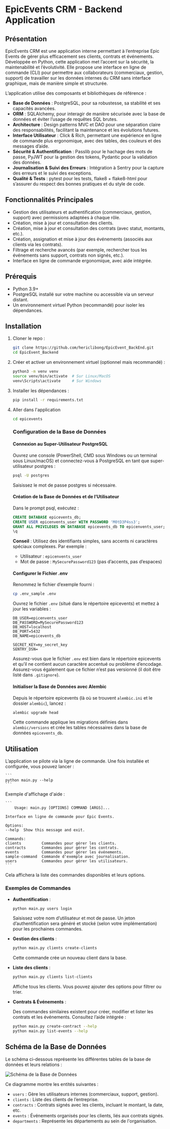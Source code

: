 # EpicEvents CRM - Backend Application

## Présentation

EpicEvents CRM est une application interne permettant à l’entreprise Epic Events de gérer plus efficacement ses clients, contrats et événements. Développée en Python, cette application met l’accent sur la sécurité, la maintenabilité et l’évolutivité. Elle propose une interface en ligne de commande (CLI) pour permettre aux collaborateurs (commerciaux, gestion, support) de travailler sur les données internes du CRM sans interface graphique, mais de manière simple et structurée.

L’application utilise des composants et bibliothèques de référence :

- **Base de Données** : PostgreSQL, pour sa robustesse, sa stabilité et ses capacités avancées.
- **ORM** : SQLAlchemy, pour interagir de manière sécurisée avec la base de données et éviter l’usage de requêtes SQL brutes.
- **Architecture** : Design patterns MVC et DAO pour une séparation claire des responsabilités, facilitant la maintenance et les évolutions futures.
- **Interface Utilisateur** : Click & Rich, permettant une expérience en ligne de commande plus ergonomique, avec des tables, des couleurs et des messages d’aide.
- **Sécurité & Authentification** : Passlib pour le hachage des mots de passe, PyJWT pour la gestion des tokens, Pydantic pour la validation des données.
- **Journalisation & Suivi des Erreurs** : Intégration à Sentry pour la capture des erreurs et le suivi des exceptions.
- **Qualité & Tests** : pytest pour les tests, flake8 + flake8-html pour s’assurer du respect des bonnes pratiques et du style de code.

## Fonctionnalités Principales

- Gestion des utilisateurs et authentification (commerciaux, gestion, support) avec permissions adaptées à chaque rôle.
- Création, mise à jour et consultation des clients.
- Création, mise à jour et consultation des contrats (avec statut, montants, etc.).
- Création, assignation et mise à jour des événements (associés aux clients via les contrats).
- Filtrage et recherche avancés (par exemple, rechercher tous les événements sans support, contrats non signés, etc.).
- Interface en ligne de commande ergonomique, avec aide intégrée.

## Prérequis

- Python 3.9+
- PostgreSQL installé sur votre machine ou accessible via un serveur distant.
- Un environnement virtuel Python (recommandé) pour isoler les dépendances.

## Installation

1. Cloner le repo :

    ```bash
    git clone https://github.com/hericlibong/EpicEvent_BackEnd.git
    cd EpicEvent_Backend
    ```

2. Créer et activer un environnement virtuel (optionnel mais recommandé) :

    ```bash
    python3 -m venv venv
    source venv/bin/activate  # Sur Linux/MacOS
    venv\Scripts\activate     # Sur Windows
    ```

3. Installer les dépendances :

    ```bash
    pip install -r requirements.txt
    ```
4. Aller dans l'application
    ```bash
    cd epicevents
    ```



    ### Configuration de la Base de Données

    #### Connexion au Super-Utilisateur PostgreSQL

    Ouvrez une console (PowerShell, CMD sous Windows ou un terminal sous Linux/macOS) et connectez-vous à PostgreSQL en tant que super-utilisateur postgres :

    ```bash
    psql -U postgres
    ```

    Saisissez le mot de passe postgres si nécessaire.

    #### Création de la Base de Données et de l’Utilisateur

    Dans le prompt psql, exécutez :

    ```sql
    CREATE DATABASE epicevents_db;
    CREATE USER epicenvents_user WITH PASSWORD 'M0tD3P4ss3';
    GRANT ALL PRIVILEGES ON DATABASE epicevents_db TO epicenvents_user;
    \q
    ```

    **Conseil** : Utilisez des identifiants simples, sans accents ni caractères spéciaux complexes. Par exemple :

    - Utilisateur : `epicenvents_user`
    - Mot de passe : `MySecurePassword123` (pas d’accents, pas d’espaces)

    #### Configurer le Fichier .env

    Renommez le fichier d’exemple  fourni :

    ```bash
    cp .env_sample .env
    ```

    Ouvrez le fichier `.env` (situé dans le répertoire epicevents) et mettez à jour les variables :

    ```env
    DB_USER=epicenvents_user
    DB_PASSWORD=MySecurePassword123
    DB_HOST=localhost
    DB_PORT=5432
    DB_NAME=epicevents_db

    SECRET_KEY=my_secret_key
    SENTRY_DSN=
    ```

    Assurez-vous que le fichier `.env` est bien dans le répertoire epicevents et qu’il ne contient aucun caractère accentué ou problème d’encodage. Assurez-vous également que ce fichier n’est pas versionné (il doit être listé dans `.gitignore`).

    #### Initialiser la Base de Données avec Alembic

    Depuis le répertoire epicevents (là où se trouvent `alembic.ini` et le dossier `alembic`), lancez :

    ```bash
    alembic upgrade head
    ```

    Cette commande applique les migrations définies dans `alembic/versions` et crée les tables nécessaires dans la base de données `epicevents_db`.

## Utilisation

L’application se pilote via la ligne de commande. Une fois installée et configurée, vous pouvez lancer :

    ```
    python main.py --help
    ```


Exemple d'affichage d'aide :


    ```
        Usage: main.py [OPTIONS] COMMAND [ARGS]...

    Interface en ligne de commande pour Epic Events.

    Options:
    --help  Show this message and exit.

    Commands:
    clients         Commandes pour gérer les clients.
    contracts       Commandes pour gérer les contrats.
    events          Commandes pour gérer les événements.
    sample-command  Commande d'exemple avec journalisation.
    users           Commandes pour gérer les utilisateurs.
    ```

Cela affichera la liste des commandes disponibles et leurs options.

### Exemples de Commandes

- **Authentification** :

    ```bash
    python main.py users login
    ```

    Saisissez votre nom d’utilisateur et mot de passe. Un jeton d’authentification sera généré et stocké (selon votre implémentation) pour les prochaines commandes.

- **Gestion des clients** :

    ```bash
    python main.py clients create-clients
    ```

    Cette commande crée un nouveau client dans la base.

- **Liste des clients** :

    ```bash
    python main.py clients list-clients
    ```

    Affiche tous les clients. Vous pouvez ajouter des options pour filtrer ou trier.

- **Contrats & Événements** :

    Des commandes similaires existent pour créer, modifier et lister les contrats et les événements. Consultez l’aide intégrée :

    ```bash
    python main.py create-contract --help
    python main.py list-events --help
    ```

## Schéma de la Base de Données

Le schéma ci-dessous représente les différentes tables de la base de données et leurs relations :

![Schéma de la Base de Données](docs/database_schema.png)

Ce diagramme montre les entités suivantes :
- `users` : Gère les utilisateurs internes (commerciaux, support, gestion).
- `clients` : Liste des clients de l’entreprise.
- `contracts` : Contrats signés avec les clients, incluant le montant, la date, etc.
- `events` : Événements organisés pour les clients, liés aux contrats signés.
- `departments` : Représente les départements au sein de l'organisation.





